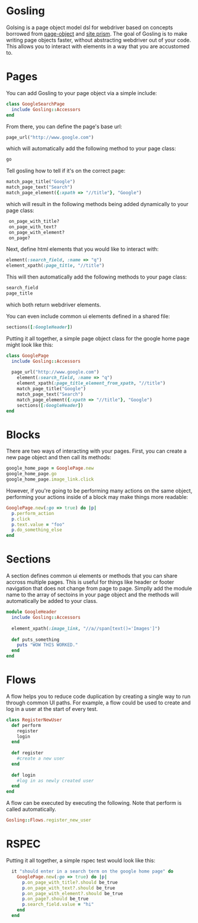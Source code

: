 Gosling
=========

Golsing is a page object model dsl for webdriver based on concepts borrowed from [page-object] and [site prism]. 
The goal of Gosling is to make writing page objects faster, without abstracting webdriver out of your code. This allows
you to interact with elements in a way that you are accustomed to.

Pages
=========

You can add Gosling to your page object via a simple include:

````ruby
class GoogleSearchPage
  include Gosling::Accessors
end
````

From there, you can define the page's base url:
````ruby
page_url("http://www.google.com")
````

which will automatically add the following method to your page class:
````ruby
go
````

Tell gosling how to tell if it's on the correct page:
````ruby
match_page_title("Google")
match_page_text("Search")
match_page_element({:xpath => "//title"}, "Google")
````

which will result in the following methods being added dynamically to your page class:

````ruby
 on_page_with_title?
 on_page_with_text?
 on_page_with_element?
 on_page?
````

Next, define html elements that you would like to interact with:
````ruby
element(:search_field, :name => "q")
element_xpath(:page_title, "//title")  
````
This will then automatically add the following methods to your page class:
````ruby
search_field
page_title
````
which both return webdriver elements.

You can even include common ui elements defined in a shared file:
````ruby
sections([:GoogleHeader])
````

Putting it all together, a simple page object class for the google home page might look like this:
````ruby
class GooglePage
  include Gosling::Accessors
  
  page_url("http://www.google.com")
	element(:search_field, :name => "q")
	element_xpath(:page_title_element_from_xpath, "//title")  
	match_page_title("Google")
	match_page_text("Search")
	match_page_element({:xpath => "//title"}, "Google")
	sections([:GoogleHeader])
end
````

Blocks
=========

There are two ways of interacting with your pages. First, you can create a new page object and then call its methods:

````ruby
google_home_page = GooglePage.new
google_home_page.go
google_home_page.image_link.click
````

However, if you're going to be performing many actions on the same object, performing your actions inside of a block
may make things more readable:

````ruby
GooglePage.new(:go => true) do |p|
  p.perform_action
  p.click
  p.text.value = "foo"
  p.do_something_else
end  
````

Sections
=========

A section defines common ui elements or methods that you can share accross multiple pages. This is useful for things like header or footer navigation that does not change from page to page. Simplly add the module name to the array of sectoins
in your page object and the methods will automatically be added to your class.

````ruby
module GoogleHeader
  include Gosling::Accessors
   
  element_xpath(:image_link, "//a//span[text()='Images']")   
    
  def puts_something
    puts "WOW THIS WORKED."
  end
end
````

Flows
=========
A flow helps you to reduce code duplication by creating a single way to run through common UI paths. For example, a
flow could be used to create and log in a user at the start of every test.

````ruby
class RegisterNewUser
  def perform
    register
    login
  end
  
  def register
    #create a new user
  end
  
  def login
    #log in as newly created user
  end
end
````

A flow can be executed by executing the following. Note that perform is called automatically.
````ruby
Gosling::Flows.register_new_user
````

RSPEC
========
Putting it all together, a simple rspec test would look like this:

````ruby
  it "should enter in a search term on the google home page" do
    GooglePage.new(:go => true) do |p|
      p.on_page_with_title?.should be_true
      p.on_page_with_text?.should be_true
      p.on_page_with_element?.should be_true
      p.on_page?.should be_true  
      p.search_field.value = "hi"
    end
  end
````
  
  [site prism]: https://github.com/natritmeyer/site_prism
  [page-object]: https://github.com/cheezy/page-object
  
